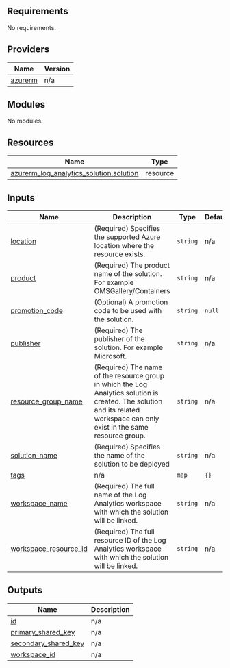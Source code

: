 ## Requirements

No requirements.

## Providers

| Name | Version |
|------|---------|
| <a name="provider_azurerm"></a> [azurerm](#provider\_azurerm) | n/a |

## Modules

No modules.

## Resources

| Name | Type |
|------|------|
| [azurerm_log_analytics_solution.solution](https://registry.terraform.io/providers/hashicorp/azurerm/latest/docs/resources/log_analytics_solution) | resource |

## Inputs

| Name | Description | Type | Default | Required |
|------|-------------|------|---------|:--------:|
| <a name="input_location"></a> [location](#input\_location) | (Required) Specifies the supported Azure location where the resource exists. | `string` | n/a | yes |
| <a name="input_product"></a> [product](#input\_product) | (Required) The product name of the solution. For example OMSGallery/Containers | `string` | n/a | yes |
| <a name="input_promotion_code"></a> [promotion\_code](#input\_promotion\_code) | (Optional) A promotion code to be used with the solution. | `string` | `null` | no |
| <a name="input_publisher"></a> [publisher](#input\_publisher) | (Required) The publisher of the solution. For example Microsoft. | `string` | n/a | yes |
| <a name="input_resource_group_name"></a> [resource\_group\_name](#input\_resource\_group\_name) | (Required) The name of the resource group in which the Log Analytics solution is created. The solution and its related workspace can only exist in the same resource group. | `string` | n/a | yes |
| <a name="input_solution_name"></a> [solution\_name](#input\_solution\_name) | (Required) Specifies the name of the solution to be deployed | `string` | n/a | yes |
| <a name="input_tags"></a> [tags](#input\_tags) | n/a | `map` | `{}` | no |
| <a name="input_workspace_name"></a> [workspace\_name](#input\_workspace\_name) | (Required) The full name of the Log Analytics workspace with which the solution will be linked. | `string` | n/a | yes |
| <a name="input_workspace_resource_id"></a> [workspace\_resource\_id](#input\_workspace\_resource\_id) | (Required) The full resource ID of the Log Analytics workspace with which the solution will be linked. | `string` | n/a | yes |

## Outputs

| Name | Description |
|------|-------------|
| <a name="output_id"></a> [id](#output\_id) | n/a |
| <a name="output_primary_shared_key"></a> [primary\_shared\_key](#output\_primary\_shared\_key) | n/a |
| <a name="output_secondary_shared_key"></a> [secondary\_shared\_key](#output\_secondary\_shared\_key) | n/a |
| <a name="output_workspace_id"></a> [workspace\_id](#output\_workspace\_id) | n/a |
